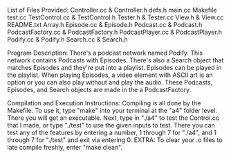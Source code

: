 List of Files Provided: 
    Controller.cc & Controller.h
    defs.h
    main.cc
    Makefile
    test.cc
    TestControl.cc & TestControl.h
    Tester.h & Tester.cc
    View.h & View.cc
    README.txt
    Array.h
    Episode.cc & Episode.h
    Podcast.cc & Podcast.h
    PodcastFactory.cc & PodcastFactory.h
    PodcastPlayer.cc & PodcastPlayer.h
    Podify.cc & Podify.h
    Search.cc & Search.h


Program Description: 
    There's a podcast network named Podify. This network contains Podcasts with Episodes. There's also a Search object
    that matches Episodes and they're put into a playlist. Episodes can be played in the playlist. When playing Episodes, 
    a video element with ASCII art is an option or you can also play without and play the audio.
    These Podcasts, Episodes, and Search objects are made in the a PodcastFactory.
    
Compilation and Execution Instructions:
    Compiling is all done by the Makefile. To use it, type "make" into your terminal at the "a4"
    folder level. There you will get an executable. Next, type in "./a4" to test the Control.cc that I made, or
    type "./test" to use the given inputs to test. There you can test any of the features by entering a number, 1 through 7 for "./a4",
    and 1 through 7 for "./test" and exit via entering 0.
    EXTRA: To clear your .o files to late compile freshly, enter "make clean".
